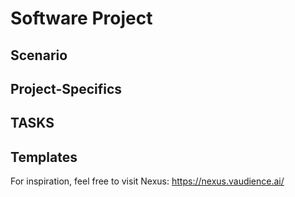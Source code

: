 # Software Project


## Scenario


## Project-Specifics


## TASKS


## Templates
For inspiration, feel free to visit Nexus: https://nexus.vaudience.ai/

